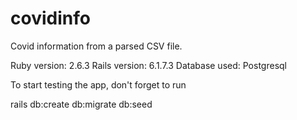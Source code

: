 # covidinfo
Covid information from a parsed CSV file.

Ruby version: 2.6.3
Rails version: 6.1.7.3
Database used: Postgresql

To start testing the app, don't forget to run

rails db:create db:migrate db:seed
